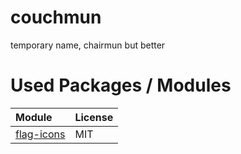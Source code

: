 # couchmun

temporary name, chairmun but better

# Used Packages / Modules

| Module                                                      | License |
| :---------------------------------------------------------- | :------ |
| [flag-icons](https://github.com/lipis/flag-icons/tree/main) | MIT     |
